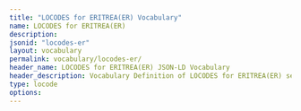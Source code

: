```yaml
---
title: "LOCODES for ERITREA(ER) Vocabulary"
name: LOCODES for ERITREA(ER) 
description: 
jsonid: "locodes-er"
layout: vocabulary
permalink: vocabulary/locodes-er/
header_name: LOCODES for ERITREA(ER) JSON-LD Vocabulary
header_description: Vocabulary Definition of LOCODES for ERITREA(ER) semantics in HTML format. JSON-LD format is available at [locodes-er.jsonld](https://edi3.org/vocabulary/locodes-er.jsonld)
type: locode
options:
---
```

